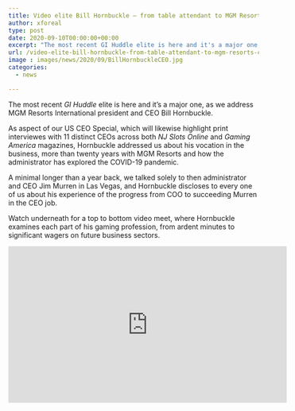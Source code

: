 ```yaml
---
title: Video elite Bill Hornbuckle — from table attendant to MGM Resorts CEO
author: xforeal 
type: post
date: 2020-09-10T00:00:00+00:00
excerpt: "The most recent GI Huddle elite is here and it's a major one, as we address MGM Resorts International president and CEO Bill Hornbuckle "
url: /video-elite-bill-hornbuckle-from-table-attendant-to-mgm-resorts-ceo/
image : images/news/2020/09/BillHornbuckleCEO.jpg
categories:
  - news

---
```

The most recent _GI Huddle_ elite is here and it&#8217;s a major one, as we address MGM Resorts International president and CEO Bill Hornbuckle. 

As aspect of our US CEO Special, which will likewise highlight print interviewes with 11 distinct CEOs across both _NJ Slots Online_ and _Gaming America_ magazines, Hornbuckle addressed us about his vocation in the business, more than twenty years with MGM Resorts and how the administrator has explored the COVID-19 pandemic. 

A minimal longer than a year back, we talked solely to then administrator and CEO Jim Murren in Las Vegas, and Hornbuckle discloses to every one of us about his experience of the progress from COO to succeeding Murren in the CEO job. 

Watch underneath for a top to bottom video meet, where Hornbuckle examines each part of his gaming profession, from ardent minutes to significant wagers on future business sectors. 

<div class="videoWrapper">
  <iframe loading="lazy" allowfullscreen="allowfullscreen" frameborder="0" height="315" src="https://www.youtube.com/embed/2SJyil6unzM" width="560" />
</div>